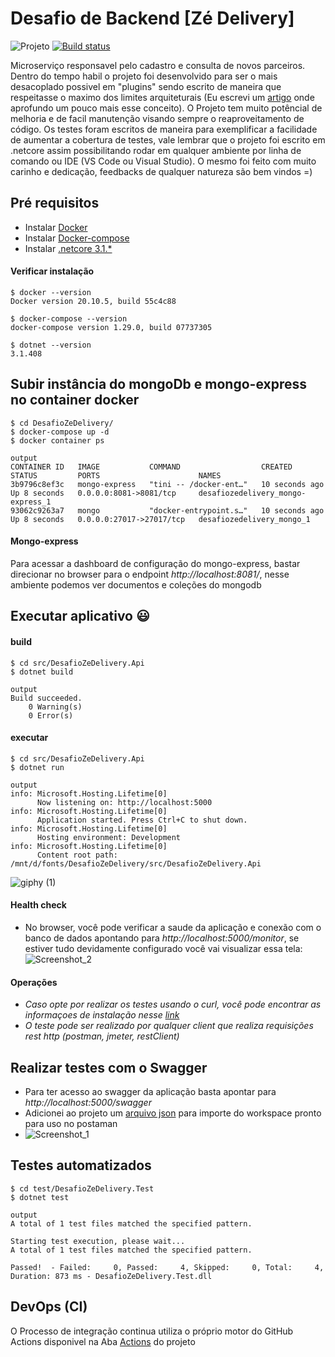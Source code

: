 # Desafio de Backend [Zé Delivery]
![Projeto](https://user-images.githubusercontent.com/13908258/117749873-ddfff400-b1e8-11eb-9dca-dd9f4e6cfaf0.png)
[![Build status](https://ci.appveyor.com/api/projects/status/0e0qfnp2kobgakl6/branch/master?svg=true)](https://ci.appveyor.com/project/wodsonluiz/writerfile)


Microserviço responsavel pelo cadastro e consulta de novos parceiros. 
Dentro do tempo habil o projeto foi desenvolvido para ser o mais desacoplado possivel em "plugins" sendo escrito de maneira que respeitasse o maximo dos limites arquiteturais (Eu escrevi um [artigo](https://wodsonluiz.medium.com/limites-da-arquitetura-b5a088c8c50c) onde aprofundo um pouco mais esse conceito).
O Projeto tem muito potêncial de melhoria e de facil manutenção visando sempre o reaproveitamento de código. Os testes foram escritos de maneira para exemplificar a facilidade de aumentar a cobertura de testes, vale lembrar que o projeto foi escrito em .netcore assim possibilitando rodar em qualquer ambiente por linha de comando ou IDE (VS Code ou Visual Studio). O mesmo foi feito com muito carinho e dedicação, feedbacks de qualquer natureza são bem vindos =)

## Pré requisitos

- Instalar [Docker](https://www.docker.com/get-started)
- Instalar [Docker-compose](https://docs.docker.com/compose/install/)
- Instalar [.netcore 3.1.*](https://dotnet.microsoft.com/download/dotnet/3.1) 

#### Verificar instalação
```
$ docker --version
Docker version 20.10.5, build 55c4c88
```

```
$ docker-compose --version
docker-compose version 1.29.0, build 07737305
```

```
$ dotnet --version
3.1.408
```

## Subir instância do mongoDb e mongo-express no container docker
```
$ cd DesafioZeDelivery/
$ docker-compose up -d
$ docker container ps

output 
CONTAINER ID   IMAGE           COMMAND                  CREATED          STATUS         PORTS                      NAMES
3b9796c8ef3c   mongo-express   "tini -- /docker-ent…"   10 seconds ago   Up 8 seconds   0.0.0.0:8081->8081/tcp     desafiozedelivery_mongo-express_1
93062c9263a7   mongo           "docker-entrypoint.s…"   10 seconds ago   Up 8 seconds   0.0.0.0:27017->27017/tcp   desafiozedelivery_mongo_1
```

#### Mongo-express
Para acessar a dashboard de configuração do mongo-express, bastar direcionar no browser para o endpoint _http://localhost:8081/_, nesse ambiente podemos ver documentos e coleções do mongodb

## Executar aplicativo :smiley:

#### build
```
$ cd src/DesafioZeDelivery.Api
$ dotnet build 

output
Build succeeded.
    0 Warning(s)
    0 Error(s)
```

#### executar
```
$ cd src/DesafioZeDelivery.Api
$ dotnet run 

output
info: Microsoft.Hosting.Lifetime[0]
      Now listening on: http://localhost:5000
info: Microsoft.Hosting.Lifetime[0]
      Application started. Press Ctrl+C to shut down.
info: Microsoft.Hosting.Lifetime[0]
      Hosting environment: Development
info: Microsoft.Hosting.Lifetime[0]
      Content root path: /mnt/d/fonts/DesafioZeDelivery/src/DesafioZeDelivery.Api
```

![giphy (1)](https://user-images.githubusercontent.com/13908258/117663558-2aaae700-b177-11eb-830e-42366df6ae5e.gif)

#### Health check
- No browser, você pode verificar a saude da aplicação e conexão com o banco de dados apontando para _http://localhost:5000/monitor_, se estiver tudo devidamente configurado você vai visualizar essa tela: 
![Screenshot_2](https://user-images.githubusercontent.com/13908258/118570513-b3ff8200-b752-11eb-8ead-6bd3b11c7006.png)

#### Operações
- _Caso opte por realizar os testes usando o curl, você pode encontrar as informaçoes de instalação nesse [link](https://www.tecmint.com/install-curl-in-linux/)_
- _O teste pode ser realizado por qualquer client que realiza requisições rest http (postman, jmeter, restClient)_

## Realizar testes com o Swagger
- Para ter acesso ao swagger da aplicação basta apontar para _http://localhost:5000/swagger_
- Adicionei ao projeto um [arquivo json](https://github.com/wodsonluiz/DesafioZeDelivery/blob/master/Parceiro.postman_collection.json) para importe do workspace pronto para uso no postaman
- ![Screenshot_1](https://user-images.githubusercontent.com/13908258/117914869-85009080-b2ba-11eb-97c0-e4ab4d09459a.png)


## Testes automatizados
```
$ cd test/DesafioZeDelivery.Test
$ dotnet test

output
A total of 1 test files matched the specified pattern.

Starting test execution, please wait...
A total of 1 test files matched the specified pattern.

Passed!  - Failed:     0, Passed:     4, Skipped:     0, Total:     4, Duration: 873 ms - DesafioZeDelivery.Test.dll
```

## DevOps (CI)
O Processo de integração continua utiliza o próprio motor do GitHub Actions disponivel na Aba [Actions](https://github.com/wodsonluiz/DesafioZeDelivery/actions) do projeto
